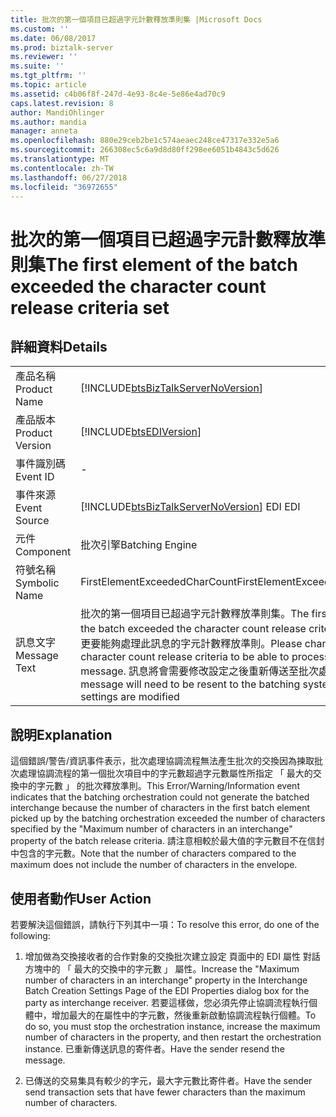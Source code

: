 ```yaml
---
title: 批次的第一個項目已超過字元計數釋放準則集 |Microsoft Docs
ms.custom: ''
ms.date: 06/08/2017
ms.prod: biztalk-server
ms.reviewer: ''
ms.suite: ''
ms.tgt_pltfrm: ''
ms.topic: article
ms.assetid: c4b06f8f-247d-4e93-8c4e-5e86e4ad70c9
caps.latest.revision: 8
author: MandiOhlinger
ms.author: mandia
manager: anneta
ms.openlocfilehash: 880e29ceb2be1c574aeaec248ce47317e332e5a6
ms.sourcegitcommit: 266308ec5c6a9d8d80ff298ee6051b4843c5d626
ms.translationtype: MT
ms.contentlocale: zh-TW
ms.lasthandoff: 06/27/2018
ms.locfileid: "36972655"
---
```

# <a name="the-first-element-of-the-batch-exceeded-the-character-count-release-criteria-set"></a><span data-ttu-id="1be3d-102">批次的第一個項目已超過字元計數釋放準則集</span><span class="sxs-lookup"><span data-stu-id="1be3d-102">The first element of the batch exceeded the character count release criteria set</span></span>
## <a name="details"></a><span data-ttu-id="1be3d-103">詳細資料</span><span class="sxs-lookup"><span data-stu-id="1be3d-103">Details</span></span>  
  
|                 |                                                                                                                                                                                                                                                                    |
|-----------------|--------------------------------------------------------------------------------------------------------------------------------------------------------------------------------------------------------------------------------------------------------------------|
|  <span data-ttu-id="1be3d-104">產品名稱</span><span class="sxs-lookup"><span data-stu-id="1be3d-104">Product Name</span></span>   |                                                                                         [!INCLUDE[btsBizTalkServerNoVersion](../includes/btsbiztalkservernoversion-md.md)]                                                                                         |
| <span data-ttu-id="1be3d-105">產品版本</span><span class="sxs-lookup"><span data-stu-id="1be3d-105">Product Version</span></span> |                                                                                                     [!INCLUDE[btsEDIVersion](../includes/btsediversion-md.md)]                                                                                                     |
|    <span data-ttu-id="1be3d-106">事件識別碼</span><span class="sxs-lookup"><span data-stu-id="1be3d-106">Event ID</span></span>     |                                                                                                                                 -                                                                                                                                  |
|  <span data-ttu-id="1be3d-107">事件來源</span><span class="sxs-lookup"><span data-stu-id="1be3d-107">Event Source</span></span>   |                                                                                       [!INCLUDE[btsBizTalkServerNoVersion](../includes/btsbiztalkservernoversion-md.md)]<span data-ttu-id="1be3d-108"> EDI</span><span class="sxs-lookup"><span data-stu-id="1be3d-108"> EDI</span></span>                                                                                       |
|    <span data-ttu-id="1be3d-109">元件</span><span class="sxs-lookup"><span data-stu-id="1be3d-109">Component</span></span>    |                                                                                                                          <span data-ttu-id="1be3d-110">批次引擎</span><span class="sxs-lookup"><span data-stu-id="1be3d-110">Batching Engine</span></span>                                                                                                                           |
|  <span data-ttu-id="1be3d-111">符號名稱</span><span class="sxs-lookup"><span data-stu-id="1be3d-111">Symbolic Name</span></span>  |                                                                                                                   <span data-ttu-id="1be3d-112">FirstElementExceededCharCount</span><span class="sxs-lookup"><span data-stu-id="1be3d-112">FirstElementExceededCharCount</span></span>                                                                                                                    |
|  <span data-ttu-id="1be3d-113">訊息文字</span><span class="sxs-lookup"><span data-stu-id="1be3d-113">Message Text</span></span>   | <span data-ttu-id="1be3d-114">批次的第一個項目已超過字元計數釋放準則集。</span><span class="sxs-lookup"><span data-stu-id="1be3d-114">The first element of the batch exceeded the character count release criteria set.</span></span> <span data-ttu-id="1be3d-115">請變更要能夠處理此訊息的字元計數釋放準則。</span><span class="sxs-lookup"><span data-stu-id="1be3d-115">Please change the character count release criteria to be able to process this message.</span></span> <span data-ttu-id="1be3d-116">訊息將會需要修改設定之後重新傳送至批次處理系統</span><span class="sxs-lookup"><span data-stu-id="1be3d-116">The message will need to be resent to the batching system after the settings are modified</span></span> |
  
## <a name="explanation"></a><span data-ttu-id="1be3d-117">說明</span><span class="sxs-lookup"><span data-stu-id="1be3d-117">Explanation</span></span>  
 <span data-ttu-id="1be3d-118">這個錯誤/警告/資訊事件表示，批次處理協調流程無法產生批次的交換因為揀取批次處理協調流程的第一個批次項目中的字元數超過字元數屬性所指定 「 最大的交換中的字元數 」 的批次釋放準則。</span><span class="sxs-lookup"><span data-stu-id="1be3d-118">This Error/Warning/Information event indicates that the batching orchestration could not generate the batched interchange because the number of characters in the first batch element picked up by the batching orchestration exceeded the number of characters specified by the "Maximum number of characters in an interchange" property of the batch release criteria.</span></span> <span data-ttu-id="1be3d-119">請注意相較於最大值的字元數目不在信封中包含的字元數。</span><span class="sxs-lookup"><span data-stu-id="1be3d-119">Note that the number of characters compared to the maximum does not include the number of characters in the envelope.</span></span>  
  
## <a name="user-action"></a><span data-ttu-id="1be3d-120">使用者動作</span><span class="sxs-lookup"><span data-stu-id="1be3d-120">User Action</span></span>  
 <span data-ttu-id="1be3d-121">若要解決這個錯誤，請執行下列其中一項：</span><span class="sxs-lookup"><span data-stu-id="1be3d-121">To resolve this error, do one of the following:</span></span>  
  
1.  <span data-ttu-id="1be3d-122">增加做為交換接收者的合作對象的交換批次建立設定 頁面中的 EDI 屬性 對話方塊中的 「 最大的交換中的字元數 」 屬性。</span><span class="sxs-lookup"><span data-stu-id="1be3d-122">Increase the "Maximum number of characters in an interchange" property in the Interchange Batch Creation Settings Page of the EDI Properties dialog box for the party as interchange receiver.</span></span> <span data-ttu-id="1be3d-123">若要這樣做，您必須先停止協調流程執行個體中，增加最大的在屬性中的字元數，然後重新啟動協調流程執行個體。</span><span class="sxs-lookup"><span data-stu-id="1be3d-123">To do so, you must stop the orchestration instance, increase the maximum number of characters in the property, and then restart the orchestration instance.</span></span> <span data-ttu-id="1be3d-124">已重新傳送訊息的寄件者。</span><span class="sxs-lookup"><span data-stu-id="1be3d-124">Have the sender resend the message.</span></span>  
  
2.  <span data-ttu-id="1be3d-125">已傳送的交易集具有較少的字元，最大字元數比寄件者。</span><span class="sxs-lookup"><span data-stu-id="1be3d-125">Have the sender send transaction sets that have fewer characters than the maximum number of characters.</span></span>